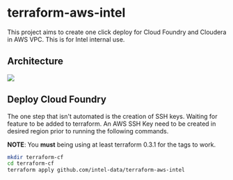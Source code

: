 # terraform-aws-intel

This project aims to create one click deploy for Cloud Foundry and Cloudera in
AWS VPC. This is for Intel internal use.


## Architecture
![](https://photos-4.dropbox.com/t/1/AAB8vXYiZDHSbE9aQqN4X9Y01lqA5CzsyPNm2-34UbXVyg/12/44300853/jpeg/1024x768/3/1413572400/0/2/cf_vpc.jpg/AYKsL9W9noKPtwL0zdQ8PxfERv3yXKefEN4yRCNM2hU)

## Deploy Cloud Foundry

The one step that isn't automated is the creation of SSH keys. Waiting for feature to be added to terraform.
An AWS SSH Key need to be created in desired region prior to running the following commands.

**NOTE**: You **must** being using at least terraform 0.3.1 for the tags to work.

```bash
mkdir terraform-cf
cd terraform-cf
terraform apply github.com/intel-data/terraform-aws-intel
```
